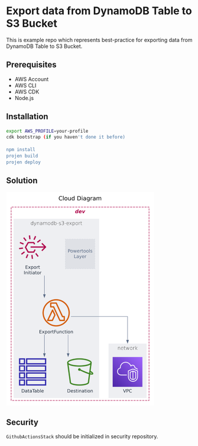 # Export data from DynamoDB Table to S3 Bucket
This is example repo which represents best-practice for exporting data from DynamoDB Table to S3 Bucket.

## Prerequisites
- AWS Account
- AWS CLI
- AWS CDK
- Node.js

## Installation
```bash
export AWS_PROFILE=your-profile
cdk bootstrap (if you haven't done it before)

npm install
projen build
projen deploy
```

## Solution
<img src="docs/diagram/diagram.png" width="400">

## Security
`GithubActionsStack` should be initialized in security repository.
